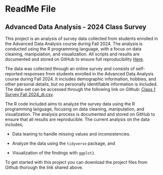 # ReadMe File

## Advanced Data Analysis - 2024 Class Survey

This project is an analysis of survey data collected from students enrolled in the Advanced Data Analysis course during Fall 2024. The analysis is conducted using the R programming language, with a focus on data cleaning, manipulation, and visualization. All scripts and results are documented and stored on GitHub to ensure full reproducibility [Here](https://github.com/b-banda/ADAGithubDemo/tree/main).

The data was collected through an online survey and consists of self-reported responses from students enrolled in the Advanced Data Analysis course during Fall 2024. It includes demographic information, hobbies, and other personal details, but no personally identifiable information is included. The data-set can be accessed through the following link on Github: [Class 1 Survey Fall 2024_di.csv](https://github.com/kijohnson/ADA-2024/blob/260833c0d0cc07cba1c7b510283ad91893f5f6bd/Class%201%20(Getting%20started%20and%20RR%20I)/Lab/Class%201%20Survey%20Fall%202024_di.csv).

The R code included aims to analyze the survey data using the R programming language, focusing on data cleaning, manipulation, and visualization. The analysis process is documented and stored on GitHub to ensure that all results are reproducible. The current analysis on the data includes;

-   Data leaning to handle missing values and inconsistencies.

-   Analyze the data using the `tidyverse` package, and

-   Visualization of the findings with `ggplot2`.

To get started with this project you can download the project files from Github thorough the link shared above.
